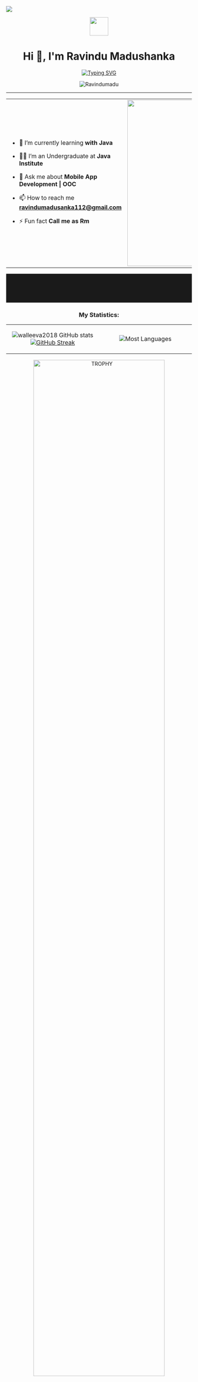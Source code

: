 <img src="https://user-images.githubusercontent.com/73097560/115834477-dbab4500-a447-11eb-908a-139a6edaec5c.gif">
<p align="center"><picture align="center"><img align="center" src = "https://github.com/7oSkaaa/7oSkaaa/blob/main/Images/about_me.gif?raw=true" width = 50px></picture></p>
<h1 align="center">Hi 👋, I'm Ravindu Madushanka</h1>
<div align="center">
  <a href="https://git.io/typing-svg"><img src="https://readme-typing-svg.demolab.com?font=poppins&weight=900&size=38&duration=2500&pause=1000&color=1F9CF7&center=true&vCenter=true&random=false&width=625&height=60&lines=Computer+Hardware+Technician;SEO+Specializt;Mobile+Applications+Developer;Web+Developer;Digital+Marketing+Specialist;Innovation+Specialist" alt="Typing SVG" /></a>
</div>
<p align="center"> <img src="https://komarev.com/ghpvc/?username=Ravindumadu&label=Profile%20views&color=0e75b6&style=flat" alt="Ravindumadu" /> </p>
<hr>
<table align="center">
<tr border="none">
<td width="50%" align="left">
  
- 🌱 I’m currently learning **with Java**

- 🧑‍🎓 I’m an Undergraduate at **Java Institute**

- 💬 Ask me about **Mobile App Development | OOC**

- 📫 How to reach me **ravindumadusanka112@gmail.com**
  
- ⚡ Fun fact **Call me as Rm**

</td>
<td width="50%" align="center">

  <img align="center" alt="Coding" width="450" src="https://repository-images.githubusercontent.com/588181932/e36ec678-7984-4cdd-8e4c-a3932772ff8e">

  
  </td>
</tr>
</table>
<hr style="height: 2%">
<h3 align="center">My Statistics:</h3>
<p align="center">
<table align="center">
<tr border="none">
<td width="50%" align="center">
  
  ![walleeva2018 GitHub stats](https://github-readme-stats.vercel.app/api?username=Ravindumadu&show_icons=true&theme=radical)
  [![GitHub Streak](https://github-readme-streak-stats.herokuapp.com/?user=Ravindumadu&theme=radical)](https://git.io/streak-stats)
</td>
<td width="50%" align="center">

  ![Most Languages](https://github-readme-stats.anuraghazra1.vercel.app/api/top-langs/?username=walleeva2018&theme=dark&hide_border=true&no-bg=true&no-frame=true&langs_count=10)
  
  </td>
</tr>
</table>
<!--- trophy (start) -->
<div align=center>
  <a href="https://github.com/ryo-ma/github-profile-trophy" title="Go to Source">
      <img align="center" width=84% src="https://github-profile-trophy.vercel.app/?username=Ravindumadu&theme=radical&row=1&column=7&margin-h=15&margin-w=5&no-bg=true" alt="TROPHY" />
    </a>
</div>
<!--- trophy (start) -->
